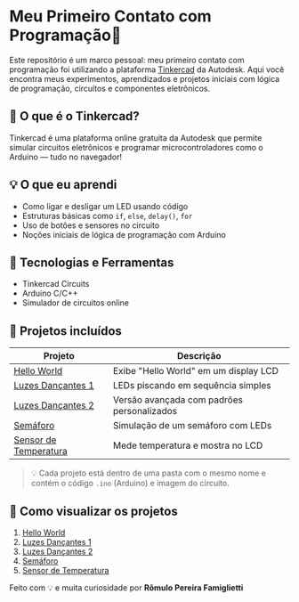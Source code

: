 # Meu Primeiro Contato com Programação🚀

Este repositório é um marco pessoal: meu primeiro contato com programação foi utilizando a plataforma [Tinkercad](https://www.tinkercad.com/) da Autodesk. Aqui você encontra meus experimentos, aprendizados e projetos iniciais com lógica de programação, circuitos e componentes eletrônicos.

## 🤖 O que é o Tinkercad?

Tinkercad é uma plataforma online gratuita da Autodesk que permite simular circuitos eletrônicos e programar microcontroladores como o Arduino — tudo no navegador!

## 💡 O que eu aprendi

- Como ligar e desligar um LED usando código
- Estruturas básicas como `if`, `else`, `delay()`, `for`
- Uso de botões e sensores no circuito
- Noções iniciais de lógica de programação com Arduino

## 🔧 Tecnologias e Ferramentas

- Tinkercad Circuits
- Arduino C/C++
- Simulador de circuitos online

## 📂 Projetos incluídos

| Projeto                | Descrição |
|------------------------|-----------|
| [Hello World](./hello-world)         | Exibe "Hello World" em um display LCD |
| [Luzes Dançantes 1](./luzes-dancantes1) | LEDs piscando em sequência simples |
| [Luzes Dançantes 2](./luzes-dancantes2) | Versão avançada com padrões personalizados |
| [Semáforo](./semaforo)               | Simulação de um semáforo com LEDs |
| [Sensor de Temperatura](./sensor-temperatura) | Mede temperatura e mostra no LCD |
> 💡 Cada projeto está dentro de uma pasta com o mesmo nome e contém o código `.ino` (Arduino) e imagem do circuito.

## 🚀 Como visualizar os projetos

1. [Hello World](https://www.tinkercad.com/things/haNzVWLpt37-hello-world?sharecode=zp5EYEYsklcz-F7Bc7a4UV52wALpsIymXioA6PUQGDs)           
3. [Luzes Dançantes 1](https://www.tinkercad.com/things/13LxjkjB5IW-luzes-dancantes-simples?sharecode=4J9WC_YEmQGmLpKRgfq4Ccjj3G8QahUzteHwl-XPX5M)
4. [Luzes Dançantes 2](https://www.tinkercad.com/things/hyehfTkPmtb-luzes-dancantes-2?sharecode=Q7bf3MFTD9wmlTxPjSlQnZ225BXe05vsepWNskBy9vM)
5. [Semáforo](https://www.tinkercad.com/things/7aNA9HuOw6F-semaforo-simples?sharecode=vXPiwg-GKak_owp8bqkDl6s_4FKe-OP5U_rLMjW_XPI)
6. [Sensor de Temperatura](https://www.tinkercad.com/things/7dFBAFlmXBp-sensor-de-temperatura?sharecode=z9kFhq044G3iHrGLC8rzx9vVK5ngTn-CYIPMD8SuVKk)

Feito com 💡 e muita curiosidade por **Rômulo Pereira Famiglietti**

